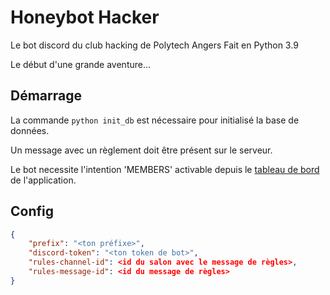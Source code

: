# **Honeybot Hacker**

Le bot discord du club hacking de Polytech Angers
Fait en Python 3.9

Le début d'une grande aventure…

## Démarrage

La commande `python init_db` est nécessaire pour initialisé la base de données.

Un message avec un règlement doit être présent sur le serveur.

Le bot necessite l'intention 'MEMBERS' activable depuis le [tableau de bord](https://discord.com/developers/applications) de l'application.

## Config

```json
{
    "prefix": "<ton préfixe>",
    "discord-token": "<ton token de bot>",
    "rules-channel-id": <id du salon avec le message de règles>,
    "rules-message-id": <id du message de règles>
}
```
